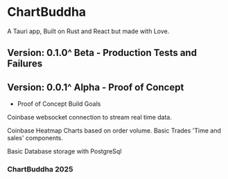 # ChartBuddha

A Tauri app, Built on Rust and React but made with Love.

## Version: 0.1.0^ Beta - Production Tests and Failures

## Version: 0.0.1^ Alpha - Proof of Concept

- Proof of Concept Build Goals

Coinbase websocket connection to stream real time data.

Coinbase Heatmap Charts based on order volume. Basic Trades 'Time and sales' components.

Basic Database storage with PostgreSql

### ChartBuddha 2025
